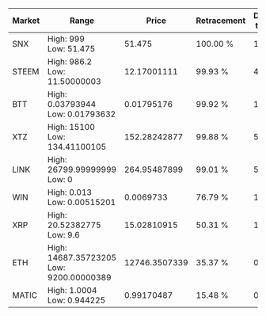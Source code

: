 | Market | Range | Price| Retracement | Doubles to 50% |
| --- | --- | --- | --- | --- |
| SNX | High: 999<br />Low: 51.475 | 51.475 | 100.00 % | 10.20 |
| STEEM | High: 986.2<br />Low: 11.50000003 | 12.17001111 | 99.93 % | 40.99 |
| BTT | High: 0.03793944<br />Low: 0.01793632 | 0.01795176 | 99.92 % | 1.56 |
| XTZ | High: 15100<br />Low: 134.41100105 | 152.28242877 | 99.88 % | 50.02 |
| LINK | High: 26799.99999999<br />Low: 0 | 264.95487899 | 99.01 % | 50.57 |
| WIN | High: 0.013<br />Low: 0.00515201 | 0.0069733 | 76.79 % | 1.30 |
| XRP | High: 20.52382775<br />Low: 9.6 | 15.02810915 | 50.31 % | 1.00 |
| ETH | High: 14687.35723205<br />Low: 9200.00000389 | 12746.3507339 | 35.37 % | 0.00 |
| MATIC | High: 1.0004<br />Low: 0.944225 | 0.99170487 | 15.48 % | 0.00 |
